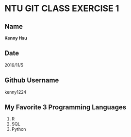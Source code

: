 # NTU GIT CLASS EXERCISE 1

Name
----
**Kenny Hsu**

Date
----
2016/11/5

Github Username
---------------
kenny1224

My Favorite 3 Programming Languages
--------------------------------
1. R
2. SQL
3. Python